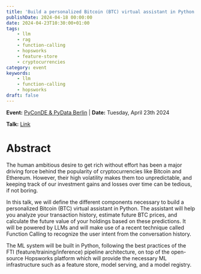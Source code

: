 ```yaml
---
title: 'Build a personalized Bitcoin (BTC) virtual assistant in Python with Hopsworks and LLM function calling'
publishDate: 2024-04-18 00:00:00
date: 2024-04-23T10:30:00+01:00
tags:
    - llm
    - rag
    - function-calling
    - hopsworks
    - feature-store
    - cryptocurrencies
category: event
keywords:
    - llm
    - function-calling
    - hopsworks
draft: false
---
```


**Event:** [PyConDE & PyData Berlin](https://2024.pycon.de/) | **Date:**  Tuesday, April 23th 2024

**Talk:** [Link](https://pretalx.com/pyconde-pydata-2024/talk/JRRET3)

# Abstract

The human ambitious desire to get rich without effort has been a major driving force
behind the popularity of cryptocurrencies like Bitcoin and Ethereum. However, their high
volatility makes them too unpredictable, and keeping track of our investment gains and
losses over time can be tedious, if not boring.

In this talk, we will define the different components necessary to build a personalized
Bitcoin (BTC) virtual assistant in Python. The assistant will help you analyze your
transaction history, estimate future BTC prices, and calculate the future value of your
holdings based on these predictions. It will be powered by LLMs and will make use of a
recent technique called Function Calling to recognize the user intent from the
conversation history.

The ML system will be built in Python, following the best practices of the FTI
(feature/training/inference) pipeline architecture, on top of the open-source Hopsworks
platform which will provide the necessary ML infrastructure such as a feature store,
model serving, and a model registry.
